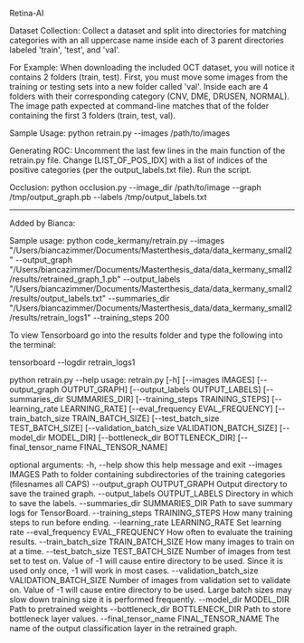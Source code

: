 Retina-AI

Dataset Collection:
	Collect a dataset and split into directories for matching categories
	with an all uppercase name inside each of 3 parent directories labeled
	'train', 'test', and 'val'.

For Example:
	When downloading the included OCT dataset, you will notice it contains
	2 folders (train, test). First, you must move some images from the training or testing sets into a new folder called 'val'. Inside each are 4 folders with their
	corresponding category (CNV, DME, DRUSEN, NORMAL). The image path expected
	at command-line matches that of the folder containing the first 3 folders
	(train, test, val).

Sample Usage:
	python retrain.py --images /path/to/images 

Generating ROC:
  Uncomment the last few lines in the main function of the retrain.py file. Change [LIST_OF_POS_IDX] with
  a list of indices of the positive categories (per the output_labels.txt file). Run the script.

Occlusion:
        python occlusion.py
                --image_dir /path/to/image
                --graph /tmp/output_graph.pb
                --labels /tmp/output_labels.txt

----------- 
Added by Bianca:

Sample usage:
python code_kermany/retrain.py
    --images "/Users/biancazimmer/Documents/Masterthesis_data/data_kermany_small2"
    --output_graph "/Users/biancazimmer/Documents/Masterthesis_data/data_kermany_small2/results/retrained_graph_1.pb"
    --output_labels "/Users/biancazimmer/Documents/Masterthesis_data/data_kermany_small2/results/output_labels.txt"
    --summaries_dir "/Users/biancazimmer/Documents/Masterthesis_data/data_kermany_small2/results/retrain_logs1"
    --training_steps 200

To view Tensorboard go into the results folder and type the following into the terminal:

tensorboard --logdir retrain_logs1

python retrain.py --help
usage: retrain.py [-h] [--images IMAGES] [--output_graph OUTPUT_GRAPH]
                  [--output_labels OUTPUT_LABELS]
                  [--summaries_dir SUMMARIES_DIR]
                  [--training_steps TRAINING_STEPS]
                  [--learning_rate LEARNING_RATE]
                  [--eval_frequency EVAL_FREQUENCY]
                  [--train_batch_size TRAIN_BATCH_SIZE]
                  [--test_batch_size TEST_BATCH_SIZE]
                  [--validation_batch_size VALIDATION_BATCH_SIZE]
                  [--model_dir MODEL_DIR] [--bottleneck_dir BOTTLENECK_DIR]
                  [--final_tensor_name FINAL_TENSOR_NAME]

optional arguments:
  -h, --help            show this help message and exit
  --images IMAGES       Path to folder containing subdirectories of the
                        training categories (filesnames all CAPS)
  --output_graph OUTPUT_GRAPH
                        Output directory to save the trained graph.
  --output_labels OUTPUT_LABELS
                        Directory in which to save the labels.
  --summaries_dir SUMMARIES_DIR
                        Path to save summary logs for TensorBoard.
  --training_steps TRAINING_STEPS
                        How many training steps to run before ending.
  --learning_rate LEARNING_RATE
                        Set learning rate
  --eval_frequency EVAL_FREQUENCY
                        How often to evaluate the training results.
  --train_batch_size TRAIN_BATCH_SIZE
                        How many images to train on at a time.
  --test_batch_size TEST_BATCH_SIZE
                        Number of images from test set to test on. Value of -1
                        will cause entire directory to be used. Since it is
                        used only once, -1 will work in most cases.
  --validation_batch_size VALIDATION_BATCH_SIZE
                        Number of images from validation set to validate on.
                        Value of -1 will cause entire directory to be used.
                        Large batch sizes may slow down training size it is
                        performed frequently.
  --model_dir MODEL_DIR
                        Path to pretrained weights
  --bottleneck_dir BOTTLENECK_DIR
                        Path to store bottleneck layer values.
  --final_tensor_name FINAL_TENSOR_NAME
                        The name of the output classification layer in the
                        retrained graph.

